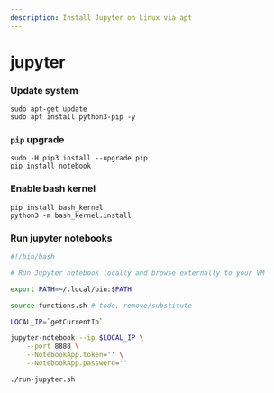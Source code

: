 ```yaml
---
description: Install Jupyter on Linux via apt
---
```


# jupyter

### Update system

```text
sudo apt-get update
sudo apt install python3-pip -y
```

### `pip` upgrade

```text
sudo -H pip3 install --upgrade pip
pip install notebook
```

### Enable bash kernel

```text
pip install bash_kernel
python3 -m bash_kernel.install
```

### Run jupyter notebooks

```bash
#!/bin/bash

# Run Jupyter notebook locally and browse externally to your VM

export PATH=~/.local/bin:$PATH

source functions.sh # todo, remove/substitute

LOCAL_IP=`getCurrentIp`

jupyter-notebook --ip $LOCAL_IP \
	--port 8888 \
	--NotebookApp.token='' \
	--NotebookApp.password=''
```

```text
./run-jupyter.sh
```


